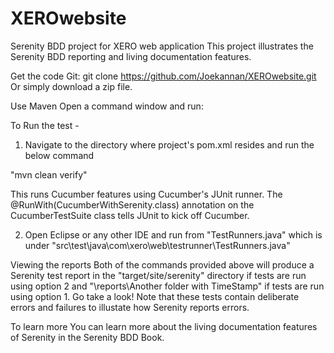 # XEROwebsite
Serenity BDD project for XERO web application
This project illustrates the Serenity BDD reporting and living documentation features.

Get the code
Git:
git clone https://github.com/Joekannan/XEROwebsite.git
Or simply download a zip file.

Use Maven
Open a command window and run:

To Run the test - 
1. Navigate to the directory where project's pom.xml resides and run the below command

"mvn clean verify"

This runs Cucumber features using Cucumber's JUnit runner. The @RunWith(CucumberWithSerenity.class) annotation on the CucumberTestSuite class tells JUnit to kick off Cucumber.

2. Open Eclipse or any other IDE and run from "TestRunners.java" which is under "src\test\java\com\xero\web\testrunner\TestRunners.java"

Viewing the reports
Both of the commands provided above will produce a Serenity test report in the "target/site/serenity" directory if tests are run using option 2 and "\reports\Another folder with TimeStamp" if tests are run using option 1.
Go take a look! Note that these tests contain deliberate errors and failures to illustate how Serenity reports errors.

To learn more
You can learn more about the living documentation features of Serenity in the Serenity BDD Book.
